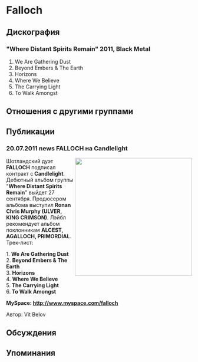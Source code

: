 # Falloch



## Дискография

### "Where Distant Spirits Remain" 2011, Black Metal

1. We Are Gathering Dust
2. Beyond Embers & The Earth
3. Horizons
4. Where We Believe
5. The Carrying Light 
6. To Walk Amongst


## Отношения с другими группами


## Публикации

### 20.07.2011 news FALLOCH на Candlelight

<P><IMG height=320 alt="" hspace=0 src="/images/news_rus/2011.07/20247.jpg" width=317 align=right border=0>Шотландский дуэт <STRONG>FALLOCH</STRONG> подписал контракт с<STRONG> Candlelight</STRONG>. Дебютный альбом группы "<STRONG>Where Distant Spirits Remain</STRONG>" выйдет 27 сентября. Продюсером альбома выступил <STRONG>Ronan Chris Murphy (ULVER, KING CRIMSON)</STRONG>. Лэйбл рекомендует альбом поклонникам <STRONG>ALCEST, AGALLOCH, PRIMORDIAL</STRONG>. Трек-лист:</P>
<P>1. <STRONG>We Are Gathering Dust<BR itxtNodeId="90"></STRONG>2. <STRONG>Beyond Embers & The Earth</STRONG><BR itxtNodeId="89">3. <STRONG>Horizons<BR itxtNodeId="88"></STRONG>4. <STRONG>Where We Believe</STRONG><BR itxtNodeId="87">5.<STRONG> The Carrying Light</STRONG> <BR itxtNodeId="86">6.<STRONG> To Walk Amongst</STRONG></P>
<P><STRONG>MySpace: <A href="http://www.myspace.com/falloch">http://www.myspace.com/falloch</A></STRONG></P>
Автор: Vit Belov


## Обсуждения


## Упоминания

